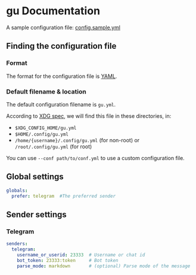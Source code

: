 # gu Documentation

A sample configuration file: [config.sample.yml](https://github.com/outloudvi/gu/blob/master/config.sample.yml)

## Finding the configuration file

### Format

The format for the configuration file is [YAML](https://yaml.org/).

### Default filename & location

The default configuration filename is `gu.yml`.

According to [XDG spec](https://specifications.freedesktop.org/basedir-spec/basedir-spec-latest.html), we will find this file in these directories, in:
* `$XDG_CONFIG_HOME/gu.yml`
* `$HOME/.config/gu.yml`
* `/home/{username}/.config/gu.yml` (for non-root) or `/root/.config/gu.yml` (for root)

You can use `--conf path/to/conf.yml` to use a custom configuration file.

## Global settings

``` yaml
globals:
  prefer: telegram  #The preferred sender
```

## Sender settings

### Telegram

``` yaml
senders:
  telegram:
    username_or_userid: 23333  # Username or chat id
    bot_token: 23333:token     # Bot token
    parse_mode: markdown       # (optional) Parse mode of the message
```